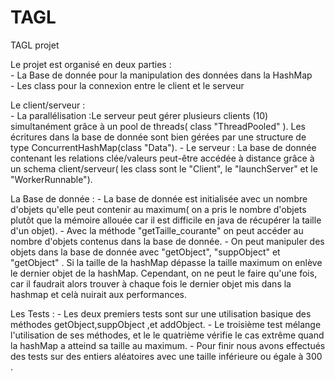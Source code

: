 # TAGL
TAGL projet


Le projet est organisé en deux parties : <br/>
                                        - La Base de donnée pour la manipulation des données dans la HashMap <br/>
                                        - Les class pour la connexion entre le client et le serveur
                                        
Le client/serveur :<br/>
                  - La parallélisation :Le serveur peut gérer plusieurs clients (10) simultanément grâce à un pool de threads( class       "ThreadPooled" ).
                    Les écritures dans la base de donnée sont bien gérées par une structure de type ConcurrentHashMap(class "Data").
                  - Le serveur : La base de donnée contenant les relations clée/valeurs peut-être accédée à distance grâce à un schema client/serveur( les class sont le "Client", le "launchServer" et le "WorkerRunnable").
                  
La Base de donnée :
                  - La base de donnée est initialisée avec un nombre d'objets qu'elle peut contenir au maximum( on a pris le nombre d'objets plutôt que la mémoire allouée car il est difficile en java de récupérer la taille d'un objet).
                  - Avec la méthode "getTaille_courante" on peut accéder au nombre d'objets contenus dans la base de donnée.
                  - On peut manipuler des objets dans la base de donnée avec "getObject", "suppObject" et "getObject" . Si la taille de la hashMap dépasse la taille maximum on enlève le dernier objet de la hashMap. Cependant, on ne peut le faire qu'une fois, car il faudrait alors trouver à chaque fois le dernier objet mis dans la hashmap et celà nuirait aux performances.
                  
Les Tests :
                  - Les deux premiers tests sont sur une utilisation basique des méthodes getObject,suppObject ,et addObject. 
                  - Le troisième test mélange l'utilisation de ses méthodes, et le le quatrième vérifie le cas extrême quand la hashMap a atteind sa taille au maximum.
                  - Pour finir nous avons effectués des tests sur des entiers aléatoires avec une taille inférieure ou égale à 300 .
                      

